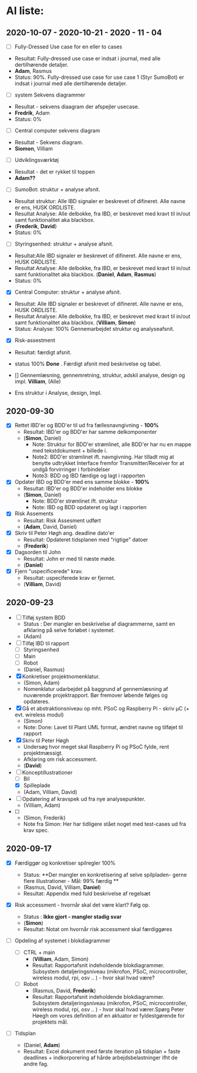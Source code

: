 # AI liste:
## 2020-10-07 - 2020-10-21 - 2020 - 11 - 04
 - [ ] Fully-Dressed Use case for en eller to cases
  - Resultat: Fully-dressed use case er indsat i journal, med alle dertilhørende detaljer.
  - **Adam**, Rasmus
  - Status: 90%. Fully-dressed use case for use case 1 (Styr SumoBot) er indsat i journal med alle dertilhørende detaljer. 
  
  - [ ] system Sekvens diagrammer
  - Resultat - sekvens diaagram der afspejler usecase.
  - **Fredrik**, Adam
  - Status: 0%
  
 - [ ] Central computer sekvens diagram 
 - Resultat - Sekvens diagram.
 - **Siomon**, Villiam
  
  - [ ] Udviklingsværktøj
  - Resultat - det er rykket til toppen
  - **Adam??**
 
  - [ ] SumoBot: struktur + analyse afsnit. 
  - Resultat struktur: Alle IBD signaler er beskrevet of difineret. Alle navne er ens, HUSK ORDLISTE. 
  - Resultat Analyse: Alle delbokke, fra IBD, er beskrevet med kravt til in/out samt funktionalitet aka blackbox. 
  - (**Frederik**, **David**)
  - Status: 0%
  
  - [ ] Styringsenhed: struktur + analyse afsnit.
  - Resultat:Alle IBD signaler er beskrevet of difineret. Alle navne er ens, HUSK ORDLISTE. 
  - Resultat Analyse: Alle delbokke, fra IBD, er beskrevet med kravt til in/out samt funktionalitet aka blackbox. 
  (**Daniel**, **Adam**, **Rasmus**)
  - Status: 0%

  - [x] Central Computer: struktur + analyse afsnit.
  - Resultat: Alle IBD signaler er beskrevet of difineret. Alle navne er ens, HUSK ORDLISTE. 
  - Resultat Analyse: Alle delbokke, fra IBD, er beskrevet med kravt til in/out samt funktionalitet aka blackbox. 
  (**Villiam**, **Simon**)
  - Status: Analyse: 100% Gennemarbejdet struktur og analyseafsnit. 
  
  - [x] Risk-assestment
  - Resultat: færdigt afsnit.
  - status 100% **Done** . Færdigt afsnit med beskrivelse og tabel. 
  
 - [] Gennemlæsning, gennemretning, struktur, adskil analyse, design og impl.
 **Villiam**, (Alle)
- Ens struktur i Analyse, design, Impl.


## 2020-09-30

- [x] Rettet IBD'er og BDD'er til ud fra fællesnavngivning - **100%**
  - Resultat: IBD'er og BDD'er har samme delkomponenter
  - (**Simon**, Daniel)
    - Note: Struktur for BDD'er strømlinet, alle BDD'er har nu en mappe med tekstdokument + billede i. 
    - Note2: BDD'er strømlinet ift. navngivning. Har tilladt mig at benytte udtrykket Interface fremfor Transmitter/Receiver for at undgå forvirringer i forbindelser
    - Note3: BDD og IBD færdige og lagt i rapporten
- [x] Opdater IBD og BDD'er med ens samme blokke - **100%**
  - Resultat: IBD'er og BDD'er indeholder ens blokke
  - (**Simon**, Daniel)
    - Note: BDD'er strømlinet ift. struktur
    - Note: IBD og BDD opdateret og lagt i rapporten
- [x] Risk Assements 
  - Resultat: Risk Assesment udført
  - (**Adam**, David, Daniel)
- [x] Skriv til Peter Høgh ang. deadline dato'er
  - Resultat: Opdateret tidsplanen med "rigtige" datoer
  - (**Frederik**)
- [x] Dagsorden til John
  - Resultat: John er med til næste møde.
  - (**Daniel**)
- [x] Fjern "uspecificerede" krav.
  - Resultat: uspeciferede krav er fjernet.
  - (**Villiam**, David)
## 2020-09-23

- [ ] Tilføj system BDD
  - Status : Der mangler en beskrivelse af diagrammerne, samt en afklaring på selve forløbet i systemet.
  - (Adam)
- [ ] Tilføj IBD til rapport
  - [ ] Styringsenhed
  - [ ] Main 
  - [ ] Robot
  - (Daniel, Rasmus)
- [x] Konkretiser projektnomenklatur.
  - (Simon, Adam)
  - Nomenklatur udarbejdet på baggrund af gennemlæsning af nuværende projektrapport. Bør fremover løbende følges og opdateres.  
- [x] Gå et abstraktionsniveau op mht. PSoC og Raspberry Pi - skriv µC (+ evt. wireless modul)
  - (Simon)
  - Note: Done: Lavet til Plant UML format, ændret navne og tilføjet til rapport
- [x] Skriv til Peter Høgh
  - Undersøg hvor meget skal Raspberry Pi og PSoC fylde, rent projektmæssigt.
  - Afklaring om risk accessment.
  - (**David**)
- [ ] Konceptillustrationer
  - [ ] Bil
  - [x] Spilleplade
  - (Adam, Villiam, David)
- [ ] Opdatering af kravspek ud fra nye analysepunkter.
  - (Villiam, Adam)
- [ ] 
  - (Simon, Frederik)
  - Note fra Simon: Her har tidligere stået noget med test-cases ud fra krav spec. 

## 2020-09-17

- [x] Færdiggør og konkretiser spilregler 100%
    - Status: **Der mangler en konkretisering af selve spilpladen- gerne flere illustrationer - Mål: 99% færdig **
    - (Rasmus, David, Villiam, **Daniel**)
    - Resultat: Appendix med fuld beskrivelse af regelsæt

- [x] Risk accessment - hvornår skal det være klart? Følg op.
    - Status : **Ikke gjort - mangler stadig svar**
    - (**Simon**)	
    - Resultat: Notat om hvornår risk accessment skal færdiggøres

- [ ] Opdeling af systemet i blokdiagrammer
  - [ ] CTRL + main
    - (**Villiam**, Adam, Simon)		
    - Resultat: Rapportafsnit indeholdende blokdiagrammer. Subsystem detaljeringsniveau (mikrofon, PSoC, microcontroller, wireless modul, rpi, osv .. ) - hvor skal hvad være?
  - [ ] Robot
    - (Rasmus, David, **Frederik**)	
    - Resultat: Rapportafsnit indeholdende blokdiagrammer. Subsystem detaljeringsniveau (mikrofon, PSoC, microcontroller, wireless modul, rpi, osv .. ) - hvor skal hvad værer.Spørg Peter Høegh om vores definition af en aktuator er fyldestgørende for projektets mål.

- [ ] Tidsplan
    - (Daniel, **Adam**) 	
    - Resultat: Excel dokument med første iteration på tidsplan + faste deadlines + indkorporering af hårde arbejdsbelastninger ifht de andre fag.
